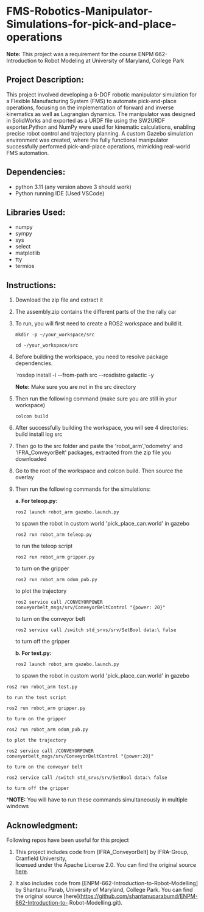 # FMS-Robotics-Manipulator-Simulations-for-pick-and-place-operations
**Note:** This project was a requirement for the course ENPM 662- Introduction to Robot Modeling at University of Maryland, College Park

## Project Description:
This project involved developing a 6-DOF robotic manipulator simulation for a Flexible Manufacturing System (FMS) to automate pick-and-place operations, focusing on the implementation of forward and inverse kinematics as well as Lagrangian dynamics. The manipulator was designed in SolidWorks and exported as a URDF file using the SW2URDF exporter.Python and NumPy were used for kinematic calculations, enabling precise robot control and trajectory planning. A custom Gazebo simulation environment was created, where the fully functional manipulator successfully performed pick-and-place operations, mimicking real-world FMS automation.

## Dependencies:

* python 3.11 (any version above 3 should work)
* Python running IDE (Used VSCode)
  
## Libraries Used:
* numpy
* sympy
* sys
* select
* matplotlib
* tty
* termios

## Instructions:

1. Download the zip file and extract it
2. The assembly.zip contains the different parts of the the rally car
3. To run, you will first need to create a ROS2 workspace and build it.
   
   `mkdir -p ~/your_workspace/src`
   
   `cd ~/your_workspace/src`
   
4. Before building the workspace, you need to resolve package dependencies.

   `rosdep install -i --from-path src --rosdistro galactic -y
   
   **Note:** Make sure you are not in the src directory
5. Then run the following command (make sure you are still in your workspace)
   
   `colcon build`
   
6. After successfully building the workspace, you will see 4 directories: build install log src
7. Then go to the src folder and paste the 'robot_arm','odometry' and 'IFRA_ConveyorBelt' packages, extracted from the zip file you downloaded
8. Go to the root of the workspace and colcon build. Then source the overlay
9. Then run the following commands for the simulations:
    
    **a. For teleop.py:**

     `ros2 launch robot_arm gazebo.launch.py`
     
     to spawn the robot in custom world 'pick_place_can.world' in gazebo
     
    `ros2 run robot_arm teleop.py` 
    
     to run the teleop script
     
    `ros2 run robot_arm gripper.py` 
    
     to turn on the gripper
     
    `ros2 run robot_arm odom_pub.py`
    
     to plot the trajectory
     
    `ros2 service call /CONVEYORPOWER conveyorbelt_msgs/srv/ConveyorBeltControl "{power: 20}"`
    
     to turn on the conveyor belt
       
    `ros2 service call /switch std_srvs/srv/SetBool data:\ false`
    
     to turn off the gripper

   **b. For test.py:**

   `ros2 launch robot_arm gazebo.launch.py` 
   
     to spawn the robot in custom world 'pick_place_can.world' in gazebo
    
  `ros2 run robot_arm test.py` 
  
    to run the test script
    
  `ros2 run robot_arm gripper.py`

    to turn on the gripper
    
  `ros2 run robot_arm odom_pub.py` 

    to plot the trajectory
    
  `ros2 service call /CONVEYORPOWER conveyorbelt_msgs/srv/ConveyorBeltControl "{power:20}"` 
 
    to turn on the conveyor belt

  `ros2 service call /switch std_srvs/srv/SetBool data:\ false`

    to turn off the gripper

***NOTE:** You will have to run these commands simultaneously in multiple windows

## Acknowledgment:
Following repos have been useful for this project

1. This project includes code from [IFRA_ConveyorBelt] by IFRA-Group, Cranfield University,  
licensed under the Apache License 2.0. You can find the original source [here](https://github.com/IFRA-Cranfield/IFRA_ConveyorBelt.git).

2. It also includes code from [ENPM-662-Introduction-to-Robot-Modelling] by Shantanu Parab, University of Maryland, College Park. You can find the original source [here](https://github.com/shantanuparabumd/ENPM-662-Introduction-to-
Robot-Modelling.git).






